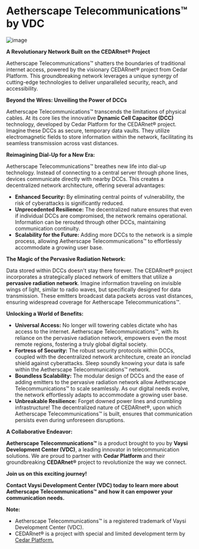 # Aetherscape Telecommunications™ by VDC

![image](https://github.com/VaysiDevelopmentCenter/AetherscapeTelecommunications/assets/151166631/1c9780a5-9315-4cd2-b953-73c40e9974dc)


**A Revolutionary Network Built on the CEDARnet® Project**

Aetherscape Telecommunications™ shatters the boundaries of traditional internet access, powered by the visionary CEDARnet® project from Cedar Platform. This groundbreaking network leverages a unique synergy of cutting-edge technologies to deliver unparalleled security, reach, and accessibility.

**Beyond the Wires: Unveiling the Power of DCCs**

Aetherscape Telecommunications™ transcends the limitations of physical cables.  At its core lies the innovative **Dynamic Cell Capacitor (DCC)** technology, developed by Cedar Platform for the CEDARnet® project.  Imagine these DCCs as secure, temporary data vaults. They utilize electromagnetic fields to store information within the network, facilitating its seamless transmission across vast distances. 

**Reimagining Dial-Up for a New Era:**

Aetherscape Telecommunications™ breathes new life into dial-up technology.  Instead of connecting to a central server through phone lines, devices communicate directly with nearby DCCs. This creates a decentralized network architecture, offering several advantages:

* **Enhanced Security:** By eliminating central points of vulnerability, the risk of cyberattacks is significantly reduced.
* **Unprecedented Resilience:** The decentralized nature ensures that even if individual DCCs are compromised, the network remains operational. Information can be rerouted through other DCCs, maintaining communication continuity.
* **Scalability for the Future:**  Adding more DCCs to the network is a simple process, allowing Aetherscape Telecommunications™ to effortlessly accommodate a growing user base.

**The Magic of the Pervasive Radiation Network:**

Data stored within DCCs doesn't stay there forever.  The CEDARnet® project incorporates a strategically placed network of emitters that utilize a **pervasive radiation network**.  Imagine information traveling on invisible wings of light, similar to radio waves, but specifically designed for data transmission.  These emitters broadcast data packets across vast distances, ensuring widespread coverage for Aetherscape Telecommunications™.

**Unlocking a World of Benefits:**

* **Universal Access:** No longer will towering cables dictate who has access to the internet. Aetherscape Telecommunications™, with its reliance on the pervasive radiation network, empowers even the most remote regions, fostering a truly global digital society.
* **Fortress of Security:** The robust security protocols within DCCs, coupled with the decentralized network architecture, create an ironclad shield against cyberattacks. Sleep soundly knowing your data is safe within the Aetherscape Telecommunications™ network.
* **Boundless Scalability:**  The modular design of DCCs and the ease of adding emitters to the pervasive radiation network allow Aetherscape Telecommunications™ to scale seamlessly. As our digital needs evolve, the network effortlessly adapts to accommodate a growing user base.
* **Unbreakable Resilience:** Forget downed power lines and crumbling infrastructure! The decentralized nature of CEDARnet®, upon which Aetherscape Telecommunications™ is built, ensures that communication persists even during unforeseen disruptions. 

**A Collaborative Endeavor:**

**Aetherscape Telecommunications™** is a product brought to you by **Vaysi Development Center (VDC)**, a leading innovator in telecommunication solutions. We are proud to partner with **Cedar Platform** and their groundbreaking **CEDARnet®** project to revolutionize the way we connect.

**Join us on this exciting journey!**

**Contact Vaysi Development Center (VDC) today to learn more about Aetherscape Telecommunications™ and how it can empower your communication needs.**

**Note:**

* Aetherscape Telecommunications™ is a registered trademark of Vaysi Development Center (VDC).
* CEDARnet® is a project with special and limited development term by [Cedar Platform.](https://github.com/CedarPlatform)

